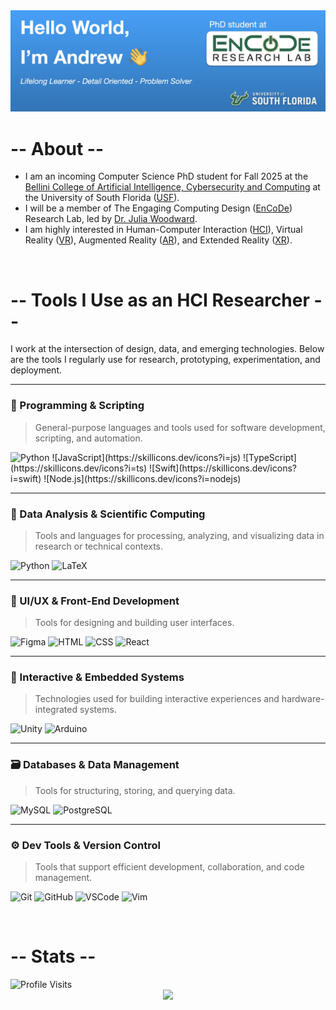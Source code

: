 <!-- Header Image Goes Here -->
<img src="header.webp" alt="Header Image">

# -- About --

- I am an incoming Computer Science PhD student for Fall 2025 at the [Bellini College of Artificial Intelligence, Cybersecurity and Computing](https://www.usf.edu/ai-cybersecurity-computing/) at the University of South Florida ([USF](https://www.usf.edu)).
- I will be a member of The Engaging Computing Design ([EnCoDe](https://encoderesearchlab.org)) Research Lab, led by [Dr. Julia Woodward](https://juliawoodward.wordpress.com/about-me/).
- I am highly interested in Human-Computer Interaction ([HCI](https://en.wikipedia.org/wiki/Human–computer_interaction)), Virtual Reality ([VR](https://en.wikipedia.org/wiki/Virtual_reality)), Augmented Reality ([AR](https://en.wikipedia.org/wiki/Augmented_reality)), and Extended Reality ([XR](https://en.wikipedia.org/wiki/Extended_reality)).

<br>

# -- Tools I Use as an HCI Researcher --

I work at the intersection of design, data, and emerging technologies. Below are the tools I regularly use for research, prototyping, experimentation, and deployment.

---

### 🧠 Programming & Scripting
> General-purpose languages and tools used for software development, scripting, and automation.

<!--![Python](https://skillicons.dev/icons?i=python)-->
<img src="https://skillicons.dev/icons?i=python" width="20%" alt="Python"/>
![JavaScript](https://skillicons.dev/icons?i=js)
![TypeScript](https://skillicons.dev/icons?i=ts)
![Swift](https://skillicons.dev/icons?i=swift)
![Node.js](https://skillicons.dev/icons?i=nodejs)

---

### 🧮 Data Analysis & Scientific Computing
> Tools and languages for processing, analyzing, and visualizing data in research or technical contexts.

![Python](https://skillicons.dev/icons?i=python)
![LaTeX](https://skillicons.dev/icons?i=latex)

---

### 🎨 UI/UX & Front-End Development
> Tools for designing and building user interfaces.

![Figma](https://skillicons.dev/icons?i=figma)
![HTML](https://skillicons.dev/icons?i=html)
![CSS](https://skillicons.dev/icons?i=css)
![React](https://skillicons.dev/icons?i=react)

---

### 🧪 Interactive & Embedded Systems
> Technologies used for building interactive experiences and hardware-integrated systems.

![Unity](https://skillicons.dev/icons?i=unity)
![Arduino](https://skillicons.dev/icons?i=arduino)

---

### 🗃️ Databases & Data Management
> Tools for structuring, storing, and querying data.

![MySQL](https://skillicons.dev/icons?i=mysql)
![PostgreSQL](https://skillicons.dev/icons?i=postgres)

---

### ⚙️ Dev Tools & Version Control
> Tools that support efficient development, collaboration, and code management.

![Git](https://skillicons.dev/icons?i=git)
![GitHub](https://skillicons.dev/icons?i=github)
![VSCode](https://skillicons.dev/icons?i=vscode)
![Vim](https://skillicons.dev/icons?i=vim)

<br>

# -- Stats --

<img src="https://komarev.com/ghpvc/?username=AndrewUSF&style=flat-square&color=blue" alt="Profile Visits">
<div align="center">
  <img src="https://github-readme-streak-stats.herokuapp.com/?user=AndrewUSF"/>
</div>

<!--
**AndrewUSF/AndrewUSF** is a ✨ _special_ ✨ repository because its `README.md` (this file) appears on your GitHub profile.

Here are some ideas to get you started:

- 🔭 I’m currently working on ...
- 🌱 I’m currently learning ...
- 👯 I’m looking to collaborate on ...
- 🤔 I’m looking for help with ...
- 💬 Ask me about ...
- 📫 How to reach me: ...
- 😄 Pronouns: ...
- ⚡ Fun fact: ...
-->
